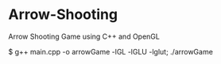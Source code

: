 # Arrow-Shooting
Arrow Shooting Game using C++ and OpenGL


$ g++ main.cpp -o arrowGame -lGL -lGLU -lglut; ./arrowGame
